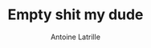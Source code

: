 ---
layout: '../../layouts/MarkdownPostLayout.astro'
title: Empty shit my dude
author: Antoine Latrille
description: ""
image:
    url: "https://astro.build/assets/blog/community-day/cover.jpg"
    alt: "The word community with a heart."
pubDate: 2022-07-15
tags: ["astro", "empty"]
---